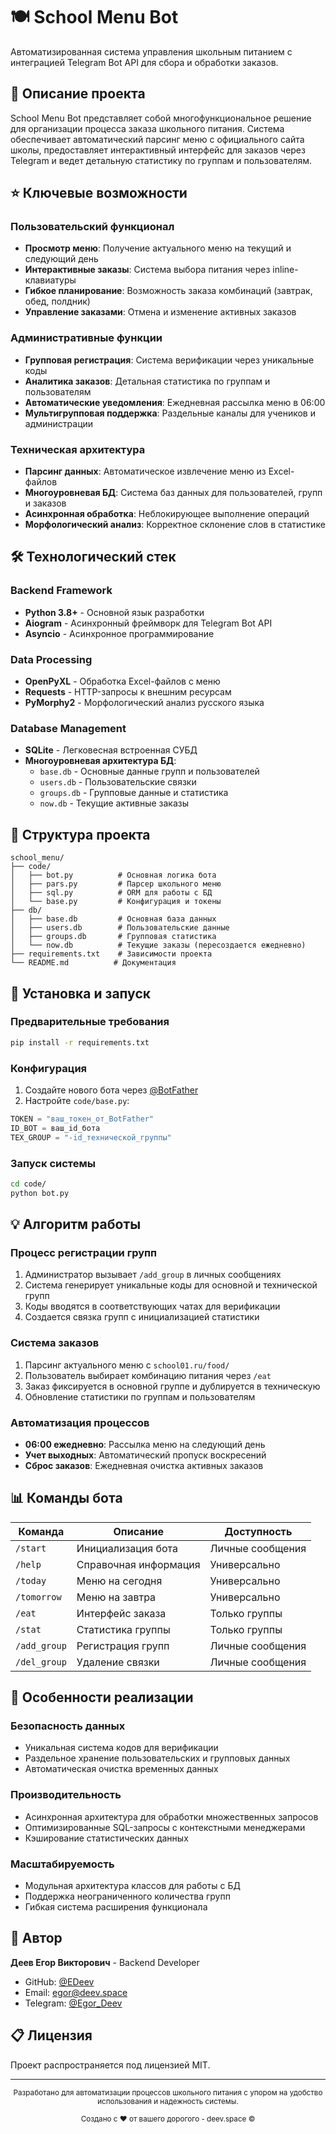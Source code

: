# 🍽️ School Menu Bot

Автоматизированная система управления школьным питанием с интеграцией Telegram Bot API для сбора и обработки заказов.

## 🎯 Описание проекта

School Menu Bot представляет собой многофункциональное решение для организации процесса заказа школьного питания. Система обеспечивает автоматический парсинг меню с официального сайта школы, предоставляет интерактивный интерфейс для заказов через Telegram и ведет детальную статистику по группам и пользователям.

## ⭐ Ключевые возможности

### Пользовательский функционал
- **Просмотр меню**: Получение актуального меню на текущий и следующий день
- **Интерактивные заказы**: Система выбора питания через inline-клавиатуры
- **Гибкое планирование**: Возможность заказа комбинаций (завтрак, обед, полдник)
- **Управление заказами**: Отмена и изменение активных заказов

### Административные функции
- **Групповая регистрация**: Система верификации через уникальные коды
- **Аналитика заказов**: Детальная статистика по группам и пользователям
- **Автоматические уведомления**: Ежедневная рассылка меню в 06:00
- **Мультигрупповая поддержка**: Раздельные каналы для учеников и администрации

### Техническая архитектура
- **Парсинг данных**: Автоматическое извлечение меню из Excel-файлов
- **Многоуровневая БД**: Система баз данных для пользователей, групп и заказов
- **Асинхронная обработка**: Неблокирующее выполнение операций
- **Морфологический анализ**: Корректное склонение слов в статистике

## 🛠️ Технологический стек

### Backend Framework
- **Python 3.8+** - Основной язык разработки
- **Aiogram** - Асинхронный фреймворк для Telegram Bot API
- **Asyncio** - Асинхронное программирование

### Data Processing
- **OpenPyXL** - Обработка Excel-файлов с меню
- **Requests** - HTTP-запросы к внешним ресурсам
- **PyMorphy2** - Морфологический анализ русского языка

### Database Management
- **SQLite** - Легковесная встроенная СУБД
- **Многоуровневая архитектура БД**:
  - `base.db` - Основные данные групп и пользователей
  - `users.db` - Пользовательские связки
  - `groups.db` - Групповые данные и статистика
  - `now.db` - Текущие активные заказы

## 📁 Структура проекта

```
school_menu/
├── code/
│   ├── bot.py          # Основная логика бота
│   ├── pars.py         # Парсер школьного меню
│   ├── sql.py          # ORM для работы с БД
│   └── base.py         # Конфигурация и токены
├── db/
│   ├── base.db         # Основная база данных
│   ├── users.db        # Пользовательские данные
│   ├── groups.db       # Групповая статистика
│   └── now.db          # Текущие заказы (пересоздается ежедневно)
├── requirements.txt    # Зависимости проекта
└── README.md          # Документация
```

## 🚀 Установка и запуск

### Предварительные требования
```bash
pip install -r requirements.txt
```

### Конфигурация
1. Создайте нового бота через [@BotFather](https://t.me/BotFather)
2. Настройте `code/base.py`:
```python
TOKEN = "ваш_токен_от_BotFather"
ID_BOT = ваш_id_бота
TEX_GROUP = "-id_технической_группы"
```

### Запуск системы
```bash
cd code/
python bot.py
```

## 💡 Алгоритм работы

### Процесс регистрации групп
1. Администратор вызывает `/add_group` в личных сообщениях
2. Система генерирует уникальные коды для основной и технической групп
3. Коды вводятся в соответствующих чатах для верификации
4. Создается связка групп с инициализацией статистики

### Система заказов
1. Парсинг актуального меню с `school01.ru/food/`
2. Пользователь выбирает комбинацию питания через `/eat`
3. Заказ фиксируется в основной группе и дублируется в техническую
4. Обновление статистики по группам и пользователям

### Автоматизация процессов
- **06:00 ежедневно**: Рассылка меню на следующий день
- **Учет выходных**: Автоматический пропуск воскресений
- **Сброс заказов**: Ежедневная очистка активных заказов

## 📊 Команды бота

| Команда | Описание | Доступность |
|---------|----------|-------------|
| `/start` | Инициализация бота | Личные сообщения |
| `/help` | Справочная информация | Универсально |
| `/today` | Меню на сегодня | Универсально |
| `/tomorrow` | Меню на завтра | Универсально |
| `/eat` | Интерфейс заказа | Только группы |
| `/stat` | Статистика группы | Только группы |
| `/add_group` | Регистрация групп | Личные сообщения |
| `/del_group` | Удаление связки | Личные сообщения |

## 🎯 Особенности реализации

### Безопасность данных
- Уникальная система кодов для верификации
- Раздельное хранение пользовательских и групповых данных
- Автоматическая очистка временных данных

### Производительность
- Асинхронная архитектура для обработки множественных запросов
- Оптимизированные SQL-запросы с контекстными менеджерами
- Кэширование статистических данных

### Масштабируемость
- Модульная архитектура классов для работы с БД
- Поддержка неограниченного количества групп
- Гибкая система расширения функционала

## 👥 Автор

**Деев Егор Викторович** - Backend Developer  
- GitHub: [@EDeev](https://github.com/EDeev)
- Email: egor@deev.space
- Telegram: [@Egor_Deev](https://t.me/Egor_Deev)

## 📋 Лицензия

Проект распространяется под лицензией MIT.

---

<div align="center">
  <sub>Разработано для автоматизации процессов школьного питания с упором на удобство использования и надежность системы.</sub>
  <p><sub>Создано с ❤️ от вашего дорогого - deev.space ©</sub></p>
</div>
